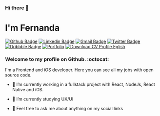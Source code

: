 ### Hi there 👋
# I'm Fernanda 

[![Github Badge](https://img.shields.io/badge/-Github-000?style=flat-square&logo=Github&logoColor=white&link=https://github.com/fernandaaraujo)](https://github.com/fernandaaraujo)
[![Linkedin Badge](https://img.shields.io/badge/-LinkedIn-blue?style=flat-square&logo=Linkedin&logoColor=white&link=https://www.linkedin.com/in/fernandaaraujof/)](https://www.linkedin.com/in/fernandaaraujof/)
[![Gmail Badge](https://img.shields.io/badge/-Gmail-c14438?style=flat-square&logo=Gmail&logoColor=white&link=mailto:nanda.arf@gmail.com)](mailto:nanda.arf@gmail.com)
[![Twitter Badge](https://img.shields.io/badge/-Twitter-1DA1F2?style=flat-square&labelColor=1DA1F2&logo=twitter&logoColor=white&link=https://twitter.com/feerrrnaanda)](https://twitter.com/feerrrnaanda)
[![Dribbble Badge](https://img.shields.io/badge/-Dribbble-EA4C89?style=flat-square&labelColor=EA4C89&logo=dribbble&logoColor=white&link=https://dribbble.com/faraujof)](https://dribbble.com/faraujof)
[![Portfolio](https://img.shields.io/badge/See%20my-Portfolio-ab9ffa?style=flat-square&link=https://fernandaaraujo.dev)](https://fernandaaraujo.dev)
[![Download CV Profile Eglish](https://img.shields.io/badge/Download-CV%20Profile-blue?style=flat-square)](https://drive.google.com/file/d/1U2jTvzXt1xVu7-6zKR2SmRqvgQoAudkR/view?usp=sharing)

### Welcome to my profile on Github. :octocat:
I'm a Frontend and iOS developer. 
Here you can see all my jobs with open source code. 

- 🔭 I’m currently working in a fullstack project with React, NodeJs, React Native and iOS.
- 🌱 I’m currently studying UX/UI

- 💬 Feel free to ask me about anything on my social links
